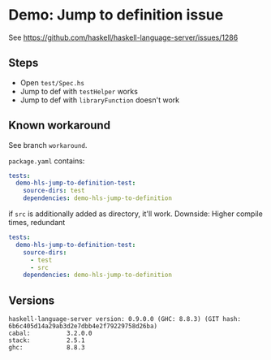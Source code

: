 # Demo: Jump to definition issue

See <https://github.com/haskell/haskell-language-server/issues/1286>

## Steps

- Open `test/Spec.hs`
- Jump to def with `testHelper` works
- Jump to def with `libraryFunction` doesn't work

## Known workaround

See branch `workaround`.

`package.yaml` contains:

```yaml
tests:
  demo-hls-jump-to-definition-test:
    source-dirs: test
    dependencies: demo-hls-jump-to-definition
```

if `src` is additionally added as directory, it'll work.
Downside: Higher compile times, redundant

```yaml
tests:
  demo-hls-jump-to-definition-test:
    source-dirs:
      - test
      - src
    dependencies: demo-hls-jump-to-definition
```

## Versions

```
haskell-language-server version: 0.9.0.0 (GHC: 8.8.3) (GIT hash: 6b6c405d14a29ab3d2e7dbb4e2f79229758d26ba)
cabal:          3.2.0.0
stack:          2.5.1
ghc:            8.8.3
```
